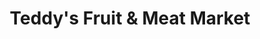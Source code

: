 ---
title: "Teddy's Fruit & Meat Market"
url: /hazel-crest/teddys-fruit-und-meat-market/
shop: Supermarkt
---